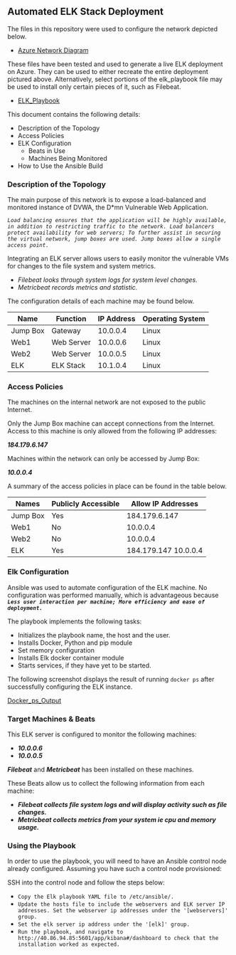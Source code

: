 ## Automated ELK Stack Deployment

The files in this repository were used to configure the network depicted below.
- [Azure Network Diagram](Diagrams/Azure_Network_Diagram.jpg)


These files have been tested and used to generate a live ELK deployment on Azure. They can be used to either recreate the entire deployment pictured above. Alternatively, select portions of the elk_playbook file may be used to install only certain pieces of it, such as Filebeat.

  - [ELK_Playbook](Ansible/ELK_Playbook.yml)
  
This document contains the following details:
- Description of the Topology
- Access Policies
- ELK Configuration
  - Beats in Use
  - Machines Being Monitored
- How to Use the Ansible Build


### Description of the Topology

The main purpose of this network is to expose a load-balanced and monitored instance of DVWA, the D*mn Vulnerable Web Application.

*`Load balancing ensures that the application will be highly available, in addition to restricting traffic to the network. Load balancers protect availability for web servers; To further assist in securing the virtual network, jump boxes are used. Jump boxes allow a single access point. `*


Integrating an ELK server allows users to easily monitor the vulnerable VMs for changes to the file system and system metrics.
- *Filebeat looks through system logs for system level changes.*
- *Metricbeat records metrics and statistic.*


The configuration details of each machine may be found below.

| Name     | Function   | IP Address | Operating System |
|----------|------------|------------|------------------|
| Jump Box | Gateway    | 10.0.0.4   | Linux            |
| Web1     | Web Server | 10.0.0.6   | Linux            |
| Web2     | Web Server | 10.0.0.5   | Linux            |
| ELK      | ELK Stack  | 10.1.0.4   | Linux            |

### Access Policies

The machines on the internal network are not exposed to the public Internet. 

Only the Jump Box machine can accept connections from the Internet. Access to this machine is only allowed from the following IP addresses:

***184.179.6.147***

Machines within the network can only be accessed by Jump Box:

***10.0.0.4***

A summary of the access policies in place can be found in the table below.

| Names    | Publicly Accessible | Allow IP Addresses   |
|----------|---------------------|----------------------|
| Jump Box | Yes                 | 184.179.6.147        |
| Web1     | No                  | 10.0.0.4             |
| Web2     | No                  | 10.0.0.4             |
| ELK      | Yes                 | 184.179.147 10.0.0.4 |

### Elk Configuration

Ansible was used to automate configuration of the ELK machine. No configuration was performed manually, which is advantageous because 
***`Less user interaction per machine; More efficiency and ease of deployment. `***

The playbook implements the following tasks:
- Initializes the playbook name, the host and the user. 
- Installs Docker, Python and pip module
- Set memory configuration
- Installs Elk docker container module
- Starts services, if they have yet to be started.

The following screenshot displays the result of running `docker ps` after successfully configuring the ELK instance.

[Docker_ps_Output](Images/Docker_ps_Output.PNG)

### Target Machines & Beats
This ELK server is configured to monitor the following machines:

 - ***10.0.0.6***
 - ***10.0.0.5***

***Filebeat*** and ***Metricbeat*** has been installed on these machines.

These Beats allow us to collect the following information from each machine:

 - ***Filebeat collects file system logs and will display activity such as
   file changes.***
 - ***Metricbeat collects metrics from your system ie cpu and memory usage.***

### Using the Playbook
In order to use the playbook, you will need to have an Ansible control node already configured. Assuming you have such a control node provisioned: 

SSH into the control node and follow the steps below:
- `Copy the Elk playbook YAML file to /etc/ansible/.`
- `Update the hosts file to include the webservers and ELK server IP addresses.
Set the webserver ip addresses under the '[webservers]' group. `
- `Set the elk server ip address under the '[elk]' group. `
- `Run the playbook, and navigate to http://40.86.94.85:5601/app/kibana#/dashboard to check that the installation worked as expected.`








